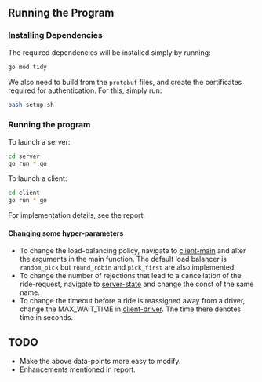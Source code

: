 ## Running the Program
### Installing Dependencies
The required dependencies will be installed simply by running:
```sh
go mod tidy
```

We also need to build from the `protobuf` files, and create the certificates required for authentication. For this, simply run:
```sh
bash setup.sh
```

### Running the program
To launch a server:
```sh
cd server
go run *.go
```

To launch a client:
```sh
cd client 
go run *.go
```

For implementation details, see the report. 

#### Changing some hyper-parameters
- To change the load-balancing policy, navigate to [client-main](./client/main.go) and alter the arguments in the main function. The default load balancer is `random_pick` but `round_robin` and `pick_first` are also implemented. 
- To change the number of rejections that lead to a cancellation of the ride-request, navigate to [server-state](./server/state.go) and change the const of the same name. 
- To change the timeout before a ride is reassigned away from a driver, change the MAX_WAIT_TIME in [client-driver](./client/driver.go). The time there denotes time in seconds. 

## TODO
- Make the above data-points more easy to modify. 
- Enhancements mentioned in report. 
